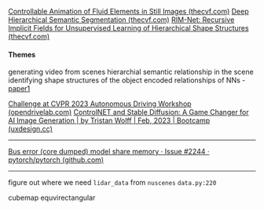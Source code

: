 [Controllable Animation of Fluid Elements in Still Images (thecvf.com)](https://openaccess.thecvf.com/content/CVPR2022/papers/Mahapatra_Controllable_Animation_of_Fluid_Elements_in_Still_Images_CVPR_2022_paper.pdf)
[Deep Hierarchical Semantic Segmentation (thecvf.com)](https://openaccess.thecvf.com/content/CVPR2022/papers/Li_Deep_Hierarchical_Semantic_Segmentation_CVPR_2022_paper.pdf)
[RIM-Net: Recursive Implicit Fields for Unsupervised Learning of Hierarchical Shape Structures (thecvf.com)](https://openaccess.thecvf.com/content/CVPR2022/papers/Niu_RIM-Net_Recursive_Implicit_Fields_for_Unsupervised_Learning_of_Hierarchical_Shape_CVPR_2022_paper.pdf)

#### Themes 
generating video from scenes
hierarchial semantic relationship in the scene
identifying shape structures of the object
encoded relationships of NNs - [paper1](https://openaccess.thecvf.com/content/CVPR2022/papers/Niu_RIM-Net_Recursive_Implicit_Fields_for_Unsupervised_Learning_of_Hierarchical_Shape_CVPR_2022_paper.pdf)


[Challenge at CVPR 2023 Autonomous Driving Workshop (opendrivelab.com)](https://opendrivelab.com/AD23Challenge.html#Track3)
[ControlNET and Stable Diffusion: A Game Changer for AI Image Generation | by Tristan Wolff | Feb, 2023 | Bootcamp (uxdesign.cc)](https://bootcamp.uxdesign.cc/controlnet-and-stable-diffusion-a-game-changer-for-ai-image-generation-83555cb942fc)




---
[Bus error (core dumped) model share memory · Issue #2244 · pytorch/pytorch (github.com)](https://github.com/pytorch/pytorch/issues/2244)


---

figure out where we need `lidar_data` from `nuscenes` `data.py:220`


cubemap
equvirectangular 